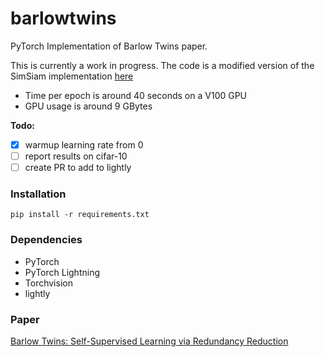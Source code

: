 # barlowtwins
PyTorch Implementation of Barlow Twins paper.


This is currently a work in progress. The code is a modified version of the SimSiam implementation [here](https://github.com/IgorSusmelj/simsiam-cifar10) 

- Time per epoch is around 40 seconds on a V100 GPU
- GPU usage is around 9 GBytes

**Todo:**

- [X] warmup learning rate from 0
- [ ] report results on cifar-10
- [ ] create PR to add to lightly

### Installation

`pip install -r requirements.txt`

### Dependencies

- PyTorch
- PyTorch Lightning
- Torchvision
- lightly


### Paper

[Barlow Twins: Self-Supervised Learning via Redundancy Reduction](https://arxiv.org/pdf/2103.03230.pdf)
